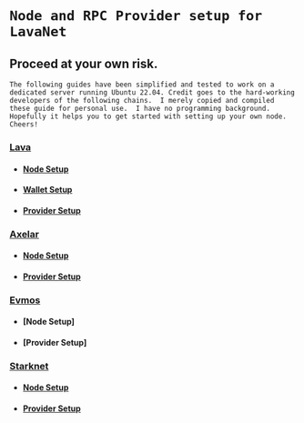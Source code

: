 # `Node and RPC Provider setup for LavaNet`

## Proceed at your own risk.
`The following guides have been simplified and tested to work on a dedicated server running Ubuntu 22.04. Credit goes to the hard-working developers of the following chains. 
I merely copied and compiled these guide for personal use. 
I have no programming background. 
Hopefully it helps you to get started with setting up your own node. Cheers!`

### [Lava](https://docs.lavanet.xyz/about/)


- #### [Node Setup](https://github.com/zachzwei/z4ch-nodes/blob/main/lava/lava-node-manual-cosmovisor.md)

- #### [Wallet Setup](https://github.com/zachzwei/z4ch-nodes/blob/main/lava/lava-wallet.md)

- #### [Provider Setup](https://github.com/zachzwei/z4ch-nodes/blob/main/lava/lava-provider-tls.md)


### [Axelar](https://docs.axelar.dev/)

- #### [Node Setup](https://github.com/zachzwei/z4ch-nodes/blob/main/axelar/axelar.md)

- #### [Provider Setup](https://github.com/zachzwei/z4ch-nodes/blob/main/axelar/axelar-provider-tls.md)


### [Evmos](https://docs.evmos.org/)

- #### [Node Setup]

- #### [Provider Setup]



### [Starknet](https://docs.starknet.io/documentation/)


- #### [Node Setup](https://github.com/zachzwei/z4ch-nodes/blob/main/starknet/stark.md)

- #### [Provider Setup](https://github.com/zachzwei/z4ch-nodes/blob/main/starknet/stark-provider-tls.md)



